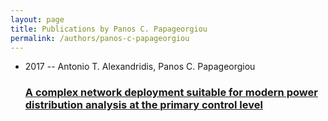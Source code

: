 ```yaml
---
layout: page
title: Publications by Panos C. Papageorgiou
permalink: /authors/panos-c-papageorgiou
---
```


<ul class="post-list">
<li><span class='post-meta'>2017 -- Antonio T. Alexandridis, Panos C. Papageorgiou</span><h3><a class='post-link' href="{{ site.baseurl }}/a-complex-network-deployment-suitable-for-modern-power-distribution-analysis-at-the-primary-control-level">A complex network deployment suitable for modern power distribution analysis at the primary control level</a></h3></li>

</ul>
